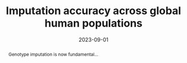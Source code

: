 ---
title: "Imputation accuracy across global human populations"

authors:
  - admin
  - Jordan Cahoon
  - et al.

author_notes:
  - "Second Author"

# Publication type
# Legend: 0 = Uncategorized; 1 = Conference paper; 2 = Journal article;
# 3 = Preprint / Working Paper; 4 = Report; 5 = Book; 6 = Book section;
# 7 = Thesis; 8 = Patent
publication_types: ["2"]

publication: "American Journal of Human Genetics"
publication_short: "AJHG"

date: "2023-09-01"
publishDate: "2023-09-01"

doi: "10.1016/j.ajhg.2023.09.012"

abstract: "Genotype imputation is now fundamental..."

featured: true

links:
  - name: "Paper"
    url: "https://www.cell.com/ajhg/fulltext/S0002-9297(23)00325-7"

url_pdf: ""
url_code: ""
url_dataset: ""
---